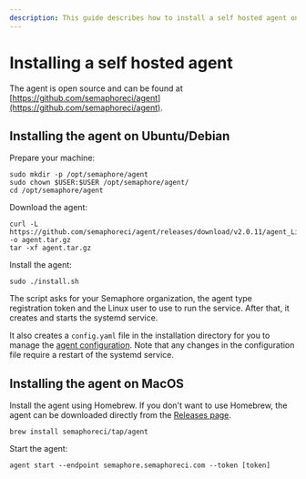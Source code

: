 ```yaml
---
description: This guide describes how to install a self hosted agent on various different operating systems and architectures.
---
```


# Installing a self hosted agent

The agent is open source and can be found at [https://github.com/semaphoreci/agent](https://github.com/semaphoreci/agent).

## Installing the agent on Ubuntu/Debian

Prepare your machine:

```
sudo mkdir -p /opt/semaphore/agent
sudo chown $USER:$USER /opt/semaphore/agent/
cd /opt/semaphore/agent
```

Download the agent:

```
curl -L https://github.com/semaphoreci/agent/releases/download/v2.0.11/agent_Linux_x86_64.tar.gz -o agent.tar.gz
tar -xf agent.tar.gz
```

Install the agent:

```
sudo ./install.sh
```

The script asks for your Semaphore organization, the agent type registration token and the Linux user to use to run the service. After that, it creates and starts the systemd service.

It also creates a `config.yaml` file in the installation directory for you to manage the [agent configuration][agent-configuration]. Note that any changes in the configuration file require a restart of the systemd service.

## Installing the agent on MacOS

Install the agent using Homebrew. If you don't want to use Homebrew, the agent can be downloaded directly from the [Releases page][releases-page].

```
brew install semaphoreci/tap/agent
```

Start the agent:

```
agent start --endpoint semaphore.semaphoreci.com --token [token]
```

[agent-configuration]: ../ci-cd-environment/configuring-a-self-hosted-agent.md
[releases-page]: https://github.com/semaphoreci/agent/releases
